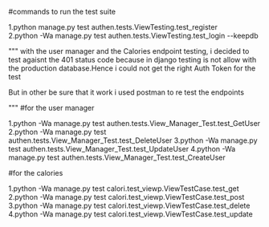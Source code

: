 

#commands to run the test suite

1.python manage.py test authen.tests.ViewTesting.test_register  
2.python -Wa manage.py test authen.tests.ViewTesting.test_login --keepdb

"""
with the user manager and the Calories endpoint testing, i decided to test agaisnt the 401 status
code because in django testing is not allow with the production database.Hence i could not get the right Auth Token for the test

But in other be sure that it work i used postman to re test the endpoints

"""
#for the user manager

1.python -Wa manage.py test authen.tests.View_Manager_Test.test_GetUser 
2.python -Wa manage.py test authen.tests.View_Manager_Test.test_DeleteUser
3.python -Wa manage.py test authen.tests.View_Manager_Test.test_UpdateUser
4.python -Wa manage.py test authen.tests.View_Manager_Test.test_CreateUser

#for the calories

1.python -Wa manage.py test calori.test_viewp.ViewTestCase.test_get
2.python -Wa manage.py test calori.test_viewp.ViewTestCase.test_post
3.python -Wa manage.py test calori.test_viewp.ViewTestCase.test_delete 
4.python -Wa manage.py test calori.test_viewp.ViewTestCase.test_update  